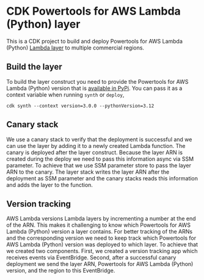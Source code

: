<!-- markdownlint-disable MD041 MD043-->
# CDK Powertools for AWS Lambda (Python) layer

This is a CDK project to build and deploy Powertools for AWS Lambda (Python) [Lambda layer](https://docs.aws.amazon.com/lambda/latest/dg/gettingstarted-concepts.html#gettingstarted-concepts-layer) to multiple commercial regions.

## Build the layer

To build the layer construct you need to provide the Powertools for AWS Lambda (Python) version that is [available in PyPi](https://pypi.org/project/aws-lambda-powertools/).
You can pass it as a context variable when running `synth` or `deploy`,

```shell
cdk synth --context version=3.0.0 --pythonVersion=3.12
```

## Canary stack

We use a canary stack to verify that the deployment is successful and we can use the layer by adding it to a newly created Lambda function.
The canary is deployed after the layer construct. Because the layer ARN is created during the deploy we need to pass this information async via SSM parameter.
To achieve that we use SSM parameter store to pass the layer ARN to the canary.
The layer stack writes the layer ARN after the deployment as SSM parameter and the canary stacks reads this information and adds the layer to the function.

## Version tracking

AWS Lambda versions Lambda layers by incrementing a number at the end of the ARN.
This makes it challenging to know which Powertools for AWS Lambda (Python) version a layer contains.
For better tracking of the ARNs and the corresponding version we need to keep track which Powertools for AWS Lambda (Python) version was deployed to which layer.
To achieve that we created two components. First, we created a version tracking app which receives events via EventBridge. Second, after a successful canary deployment we send the layer ARN, Powertools for AWS Lambda (Python) version, and the region to this EventBridge.
